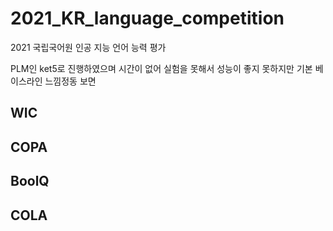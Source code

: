 # 2021_KR_language_competition

2021 국립국어원 인공 지능 언어 능력 평가

PLM인 ket5로 진행하였으며 시간이 없어 실험을 못해서 성능이 좋지 못하지만 기본 베이스라인 느낌정동 보면 

## WIC

## COPA

## BoolQ

## COLA

